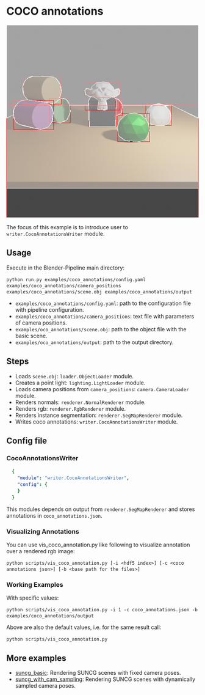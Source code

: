 # COCO annotations

![](rendering.png)

The focus of this example is to introduce user to `writer.CocoAnnotationsWriter` module.

## Usage

Execute in the Blender-Pipeline main directory:

```
python run.py examples/coco_annotations/config.yaml examples/coco_annotations/camera_positions examples/coco_annotations/scene.obj examples/coco_annotations/output
```

* `examples/coco_annotations/config.yaml`: path to the configuration file with pipeline configuration.
* `examples/coco_annotations/camera_positions`: text file with parameters of camera positions.
* `examples/oco_annotations/scene.obj`: path to the object file with the basic scene.
* `examples/oco_annotations/output`: path to the output directory.

## Steps

* Loads `scene.obj`: `loader.ObjectLoader` module.
* Creates a point light: `lighting.LightLoader` module.
* Loads camera positions from `camera_positions`: `camera.CameraLoader` module.
* Renders normals: `renderer.NormalRenderer` module.
* Renders rgb: `renderer.RgbRenderer` module.
* Renders instance segmentation: `renderer.SegMapRenderer` module.
* Writes coco annotations: `writer.CocoAnnotationsWriter` module.

## Config file

### CocoAnnotationsWriter

```yaml
  {
    "module": "writer.CocoAnnotationsWriter",
    "config": {
    }
  }
```

This modules depends on output from `renderer.SegMapRenderer` and stores annotations in `coco_annotations.json`.

### Visualizing Annotations

You can use vis_coco_annotation.py like following to visualize annotation over a rendered rgb image:

```
python scripts/vis_coco_annotation.py [-i <hdf5 index>] [-c <coco annotations json>] [-b <base path for the files>]
```

### Working Examples

With specific values:

```
python scripts/vis_coco_annotation.py -i 1 -c coco_annotations.json -b examples/coco_annotations/output
```

Above are also the default values, i.e. for the same result call:

```
python scripts/vis_coco_annotation.py
```

## More examples

* [suncg_basic](../suncg_basic): Rendering SUNCG scenes with fixed camera poses.
* [suncg_with_cam_sampling](../suncg_with_cam_sampling): Rendering SUNCG scenes with dynamically sampled camera poses.